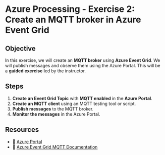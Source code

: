 # Azure Processing - Exercise 2: Create an MQTT broker in Azure Event Grid

## **Objective**  

In this exercise, we will create an **MQTT broker** using **Azure Event Grid**. We will publish messages and observe them using the Azure Portal. This will be a **guided exercise** led by the instructor.  

## **Steps**  

1. **Create an Event Grid Topic** with **MQTT enabled** in the **Azure Portal**.  
2. **Create an MQTT client** using an MQTT testing tool or script.  
3. **Publish messages** to the MQTT broker.  
4. **Monitor the messages** in the Azure Portal.  

## **Resources**  

- 📌 [Azure Portal](https://portal.azure.com)  
- 📖 [Azure Event Grid MQTT Documentation](https://learn.microsoft.com/en-us/azure/event-grid/mqtt-overview)  